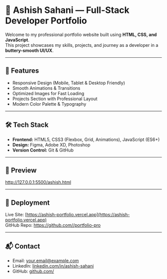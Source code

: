 # 🚀 Ashish Sahani — Full-Stack Developer Portfolio

Welcome to my professional portfolio website built using **HTML, CSS, and JavaScript**.  
This project showcases my skills, projects, and journey as a developer in a **buttery-smooth UI/UX**.

---

## 🌟 Features
- Responsive Design (Mobile, Tablet & Desktop Friendly)
- Smooth Animations & Transitions
- Optimized Images for Fast Loading
- Projects Section with Professional Layout
- Modern Color Palette & Typography

---

## 🛠️ Tech Stack
- **Frontend:** HTML5, CSS3 (Flexbox, Grid, Animations), JavaScript (ES6+)
- **Design:** Figma, Adobe XD, Photoshop
- **Version Control:** Git & GitHub

---

## 📸 Preview
http://127.0.0.1:5500/ashish.html

---

## 🚀 Deployment
Live Site: [https://ashish-portfolio.vercel.app](https://ashish-portfolio.vercel.app)  
GitHub Repo: [https://github.com/<your-username>/portfolio-pro](https://github.com/<your-username>/portfolio-pro)

---

## 📬 Contact
- Email: your.email@example.com
- LinkedIn: [linkedin.com/in/ashish-sahani](https://linkedin.com/in/ashish-sahani)
- GitHub: [github.com/<jhunusahani>](https://github.com/<jhinu-sahani>)
